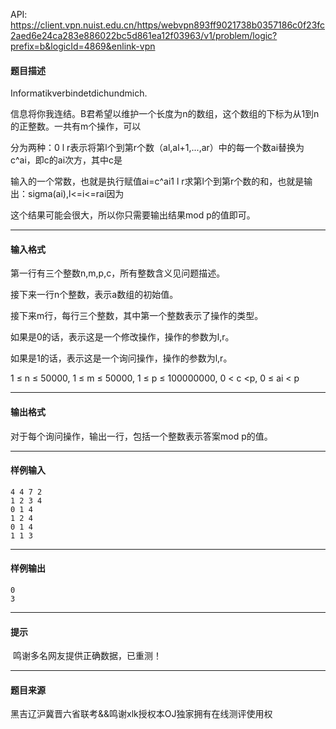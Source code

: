 API: https://client.vpn.nuist.edu.cn/https/webvpn893ff9021738b0357186c0f23fc2aed6e24ca283e886022bc5d861ea12f03963/v1/problem/logic?prefix=b&logicId=4869&enlink-vpn

#### 题目描述

Informatikverbindetdichundmich.

信息将你我连结。B君希望以维护一个长度为n的数组，这个数组的下标为从1到n的正整数。一共有m个操作，可以

分为两种：0 l r表示将第l个到第r个数（al,al+1,...,ar）中的每一个数ai替换为c^ai，即c的ai次方，其中c是

输入的一个常数，也就是执行赋值ai=c^ai1 l r求第l个到第r个数的和，也就是输出：sigma(ai),l<=i<=rai因为

这个结果可能会很大，所以你只需要输出结果mod p的值即可。

---

#### 输入格式

第一行有三个整数n,m,p,c，所有整数含义见问题描述。

接下来一行n个整数，表示a数组的初始值。

接下来m行，每行三个整数，其中第一个整数表示了操作的类型。

如果是0的话，表示这是一个修改操作，操作的参数为l,r。

如果是1的话，表示这是一个询问操作，操作的参数为l,r。

1 ≤ n ≤ 50000, 1 ≤ m ≤ 50000, 1 ≤ p ≤ 100000000, 0 < c <p, 0 ≤ ai < p

---

#### 输出格式

对于每个询问操作，输出一行，包括一个整数表示答案mod p的值。

---

#### 样例输入
```
4 4 7 2
1 2 3 4
0 1 4
1 2 4
0 1 4
1 1 3
```

---

#### 样例输出
```
0 
3
```

---

#### 提示

 鸣谢多名网友提供正确数据，已重测！

---

#### 题目来源

黑吉辽沪冀晋六省联考&&鸣谢xlk授权本OJ独家拥有在线测评使用权